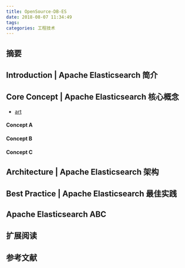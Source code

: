 ```yaml
---
title: OpenSource-DB-ES
date: 2018-08-07 11:34:49
tags:
categories: 工程技术
---
```


## 摘要

<!--more-->

## Introduction | Apache Elasticsearch 简介

## Core Concept | Apache Elasticsearch 核心概念

- [art](#)

#### Concept A
#### Concept B
#### Concept C

## Architecture | Apache Elasticsearch 架构

## Best Practice | Apache Elasticsearch 最佳实践

## Apache Elasticsearch ABC

## 扩展阅读

## 参考文献

